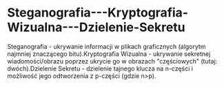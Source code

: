 # Steganografia---Kryptografia-Wizualna---Dzielenie-Sekretu
Steganografia  - ukrywanie informacji w plikach graficznych (algorytm najmniej znaczącego bitu).Kryptografia Wizualna - ukrywanie sekretnej wiadomości/obrazu poprzez ukrycie go w obrazach "częściowych" (tutaj: dwóch).Dzielenie Sekretu -  dzielenie tajnego klucza na n-części i możliwość jego odtworzenia z p-części (gdzie n>p).
